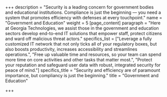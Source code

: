 +++
description = "Security is a leading concern for government bodies and educational institutions. Compliance is just the beginning — you need a system that promotes efficiency with defenses at every touchpoint."
name = "Government and Education"
weight = 5
[page_content]
paragraph = "Here at Georgia Technologies, we assist those in the government and education sectors develop end-to-end IT solutions that empower staff, protect citizens and ward off malicious threat actors."
specifics_list = ["Leverage a fully customized IT network that not only ticks all of your regulatory boxes, but also boosts productivity, increases accessibility and streamlines operations.", "Free up valuable time and resources, so your team can spend more time on core activities and other tasks that matter most.", "Protect your reputation and safeguard user data with robust, integrated security for peace of mind."]
specifics_title = "Security and efficiency are of paramount importance, but compliancy is just the beginning."
title = "Government and Education"

+++
